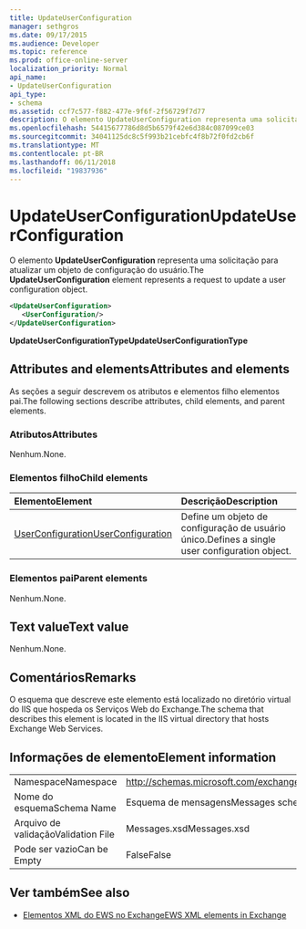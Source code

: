 ```yaml
---
title: UpdateUserConfiguration
manager: sethgros
ms.date: 09/17/2015
ms.audience: Developer
ms.topic: reference
ms.prod: office-online-server
localization_priority: Normal
api_name:
- UpdateUserConfiguration
api_type:
- schema
ms.assetid: ccf7c577-f882-477e-9f6f-2f56729f7d77
description: O elemento UpdateUserConfiguration representa uma solicitação para atualizar um objeto de configuração do usuário.
ms.openlocfilehash: 54415677786d8d5b6579f42e6d384c087099ce03
ms.sourcegitcommit: 34041125dc8c5f993b21cebfc4f8b72f0fd2cb6f
ms.translationtype: MT
ms.contentlocale: pt-BR
ms.lasthandoff: 06/11/2018
ms.locfileid: "19837936"
---
```

# <a name="updateuserconfiguration"></a><span data-ttu-id="68ef9-103">UpdateUserConfiguration</span><span class="sxs-lookup"><span data-stu-id="68ef9-103">UpdateUserConfiguration</span></span>

<span data-ttu-id="68ef9-104">O elemento **UpdateUserConfiguration** representa uma solicitação para atualizar um objeto de configuração do usuário.</span><span class="sxs-lookup"><span data-stu-id="68ef9-104">The **UpdateUserConfiguration** element represents a request to update a user configuration object.</span></span> 
  
```XML
<UpdateUserConfiguration>
   <UserConfiguration/>
</UpdateUserConfiguration>
```

 <span data-ttu-id="68ef9-105">**UpdateUserConfigurationType**</span><span class="sxs-lookup"><span data-stu-id="68ef9-105">**UpdateUserConfigurationType**</span></span>
## <a name="attributes-and-elements"></a><span data-ttu-id="68ef9-106">Attributes and elements</span><span class="sxs-lookup"><span data-stu-id="68ef9-106">Attributes and elements</span></span>

<span data-ttu-id="68ef9-107">As seções a seguir descrevem os atributos e elementos filho elementos pai.</span><span class="sxs-lookup"><span data-stu-id="68ef9-107">The following sections describe attributes, child elements, and parent elements.</span></span>
  
### <a name="attributes"></a><span data-ttu-id="68ef9-108">Atributos</span><span class="sxs-lookup"><span data-stu-id="68ef9-108">Attributes</span></span>

<span data-ttu-id="68ef9-109">Nenhum.</span><span class="sxs-lookup"><span data-stu-id="68ef9-109">None.</span></span>
  
### <a name="child-elements"></a><span data-ttu-id="68ef9-110">Elementos filho</span><span class="sxs-lookup"><span data-stu-id="68ef9-110">Child elements</span></span>

|<span data-ttu-id="68ef9-111">**Elemento**</span><span class="sxs-lookup"><span data-stu-id="68ef9-111">**Element**</span></span>|<span data-ttu-id="68ef9-112">**Descrição**</span><span class="sxs-lookup"><span data-stu-id="68ef9-112">**Description**</span></span>|
|:-----|:-----|
|[<span data-ttu-id="68ef9-113">UserConfiguration</span><span class="sxs-lookup"><span data-stu-id="68ef9-113">UserConfiguration</span></span>](userconfiguration.md) <br/> |<span data-ttu-id="68ef9-114">Define um objeto de configuração de usuário único.</span><span class="sxs-lookup"><span data-stu-id="68ef9-114">Defines a single user configuration object.</span></span>  <br/> |
   
### <a name="parent-elements"></a><span data-ttu-id="68ef9-115">Elementos pai</span><span class="sxs-lookup"><span data-stu-id="68ef9-115">Parent elements</span></span>

<span data-ttu-id="68ef9-116">Nenhum.</span><span class="sxs-lookup"><span data-stu-id="68ef9-116">None.</span></span>
  
## <a name="text-value"></a><span data-ttu-id="68ef9-117">Text value</span><span class="sxs-lookup"><span data-stu-id="68ef9-117">Text value</span></span>

<span data-ttu-id="68ef9-118">Nenhum.</span><span class="sxs-lookup"><span data-stu-id="68ef9-118">None.</span></span>
  
## <a name="remarks"></a><span data-ttu-id="68ef9-119">Comentários</span><span class="sxs-lookup"><span data-stu-id="68ef9-119">Remarks</span></span>

<span data-ttu-id="68ef9-120">O esquema que descreve este elemento está localizado no diretório virtual do IIS que hospeda os Serviços Web do Exchange.</span><span class="sxs-lookup"><span data-stu-id="68ef9-120">The schema that describes this element is located in the IIS virtual directory that hosts Exchange Web Services.</span></span>
  
## <a name="element-information"></a><span data-ttu-id="68ef9-121">Informações de elemento</span><span class="sxs-lookup"><span data-stu-id="68ef9-121">Element information</span></span>

|||
|:-----|:-----|
|<span data-ttu-id="68ef9-122">Namespace</span><span class="sxs-lookup"><span data-stu-id="68ef9-122">Namespace</span></span>  <br/> |http://schemas.microsoft.com/exchange/services/2006/messages  <br/> |
|<span data-ttu-id="68ef9-123">Nome do esquema</span><span class="sxs-lookup"><span data-stu-id="68ef9-123">Schema Name</span></span>  <br/> |<span data-ttu-id="68ef9-124">Esquema de mensagens</span><span class="sxs-lookup"><span data-stu-id="68ef9-124">Messages schema</span></span>  <br/> |
|<span data-ttu-id="68ef9-125">Arquivo de validação</span><span class="sxs-lookup"><span data-stu-id="68ef9-125">Validation File</span></span>  <br/> |<span data-ttu-id="68ef9-126">Messages.xsd</span><span class="sxs-lookup"><span data-stu-id="68ef9-126">Messages.xsd</span></span>  <br/> |
|<span data-ttu-id="68ef9-127">Pode ser vazio</span><span class="sxs-lookup"><span data-stu-id="68ef9-127">Can be Empty</span></span>  <br/> |<span data-ttu-id="68ef9-128">False</span><span class="sxs-lookup"><span data-stu-id="68ef9-128">False</span></span>  <br/> |
   
## <a name="see-also"></a><span data-ttu-id="68ef9-129">Ver também</span><span class="sxs-lookup"><span data-stu-id="68ef9-129">See also</span></span>



- [<span data-ttu-id="68ef9-130">Elementos XML do EWS no Exchange</span><span class="sxs-lookup"><span data-stu-id="68ef9-130">EWS XML elements in Exchange</span></span>](ews-xml-elements-in-exchange.md)

